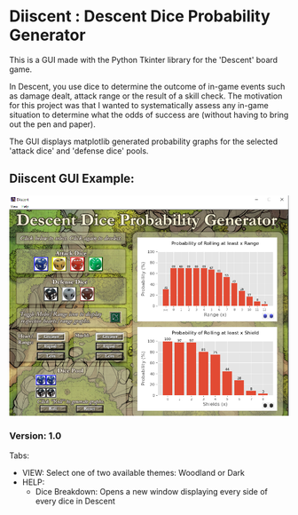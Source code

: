 # Diiscent : Descent Dice Probability Generator

This is a GUI made with the Python Tkinter library for the 'Descent' board game. 

In Descent, you use dice to determine the outcome of in-game events such as damage dealt, attack range or the result of a skill check. The motivation for this project was that I wanted to systematically assess any in-game situation to determine what the odds of success are (without having to bring out the pen and paper).

The GUI displays matplotlib generated probability graphs for the selected 'attack dice' and 'defense dice' pools. 

## Diiscent GUI Example:
<img width = "945" src = "https://github.com/DruizrGit/Diiscent/blob/master/Images/DiiscentExample.png">

### Version: 1.0

Tabs:
<ul>
  <li>
    VIEW: Select one of two available themes: Woodland or Dark
  </li>
  <li> 
    HELP: 
    <ul>
      <li> Dice Breakdown: Opens a new window displaying every side of every dice in Descent
    </ul>
  </li>
</ul>

